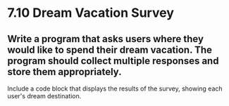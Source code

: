 # 7.10 Dream Vacation Survey

## Write a program that asks users where they would like to spend their dream vacation. The program should collect multiple responses and store them appropriately.

Include a code block that displays the results of the survey, showing each user's dream destination.
